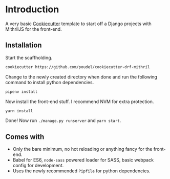 # Introduction

A very basic [Cookiecutter](https://github.com/audreyr/cookiecutter) template to start
off a Django projects with MithrilJS for the front-end.


## Installation

Start the scaffholding.

```bash
cookiecutter https://github.com/poudel/cookiecutter-drf-mithril
```

Change to the newly created directory when done and run the following command to
install python dependencies.

```bash
pipenv install
```

Now install the front-end stuff. I recommend NVM for extra protection.

```bash
yarn install
```

Done! Now run `./manage.py runserver` and `yarn start`.

## Comes with

* Only the bare minimum, no hot reloading or anything fancy for the front-end.
* Babel for ES6, `node-sass` powered loader for SASS, basic webpack config for development.
* Uses the newly recommended `Pipfile` for python dependencies.
